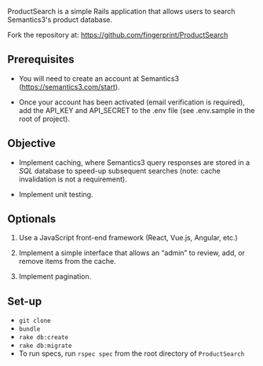ProductSearch is a simple Rails application that allows users to search Semantics3's product database.

Fork the repository at: https://github.com/fingerprint/ProductSearch

## Prerequisites

- You will need to create an account at Semantics3 (https://semantics3.com/start).

- Once your account has been activated (email verification is required), add the API_KEY and API_SECRET to the .env file (see .env.sample in the root of project).

## Objective

- Implement caching, where Semantics3 query responses are stored in a *SQL* database to speed-up subsequent searches (note: cache invalidation is not a requirement).

- Implement unit testing.

## Optionals

1. Use a JavaScript front-end framework (React, Vue.js, Angular, etc.)

2. Implement a simple interface that allows an “admin” to review, add, or remove items from the cache.

3. Implement pagination.

## Set-up
- `git clone`
- `bundle`
- `rake db:create`
- `rake db:migrate`
- To run specs, run `rspec spec` from the root directory of `ProductSearch`
